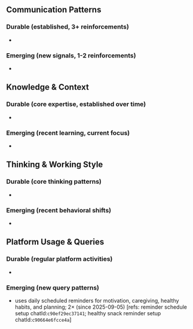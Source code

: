 ## Communication Patterns
### Durable (established, 3+ reinforcements)
- 

### Emerging (new signals, 1-2 reinforcements)
- 

## Knowledge & Context
### Durable (core expertise, established over time)
- 

### Emerging (recent learning, current focus)
- 

## Thinking & Working Style
### Durable (core thinking patterns)
- 

### Emerging (recent behavioral shifts)
- 

## Platform Usage & Queries
### Durable (regular platform activities)
- 

### Emerging (new query patterns)
- uses daily scheduled reminders for motivation, caregiving, healthy habits, and planning; 2× (since 2025-09-05) [refs: reminder schedule setup chatId:`c90ef29ec37141`; healthy snack reminder setup chatId:`c90664e6fcce4a`]